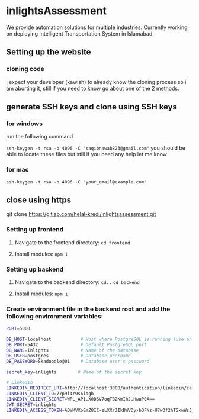 # inlightsAssessment

We provide automation solutions for multiple industries. Currently working on deploying Intelligent Transportation System in Islamabad.

## Setting up the website

### cloning code
i expect your developer (kawish) to already know the cloning process so i am aborting it, still if you need to know go about one of the 2 methods.

## generate SSH keys and clone using SSH keys

### for windows
 run the following command

 ```ssh-keygen -t rsa -b 4096 -C "saqibnawab823@gmail.com"```
 you should be able to locate these files but still if you need any help let me know

### for mac
 
 ```ssh-keygen -t rsa -b 4096 -C "your_email@example.com"```

## close using https

 git clone https://gitlab.com/helal-kredi/inlightsassessment.git

### Setting up frontend
1. Navigate to the frontend directory:
```cd frontend```

2. Install modules:
```npm i```

### Setting up backend
1. Navigate to the backend directory:
```cd..```
```cd backend```

2. Install modules:
```npm i```

### Create environment file in the backend root and add the following environment variables:

```bash
PORT=5000

DB_HOST=localhost           # Host where PostgreSQL is running (use an IP address if hosted elsewhere)
DB_PORT=5432                # Default PostgreSQL port
DB_NAME=inlights            # Name of the database
DB_USER=postgres            # Database username
DB_PASSWORD=Skadoodle@01    # Database user's password

secret_key=inlights        # Name of the secret key

# LinkedIn
LINKEDIN_REDIRECT_URI=http://localhost:3000/authentication/linkedin/callback
LINKEDIN_CLIENT_ID=77p9i4r9s6iogb
LINKEDIN_CLIENT_SECRET=WPL_AP1.X0DSV7oqTB2KmIhJ.HwuP0A==
JWT_SECRET=inlights
LINKEDIN_ACCESS_TOKEN=AQVMVXoEmZ8IC-zLXXrJIkBWVDy-bQFNz-U7w3f2hTSkwWsJ_5UEPDndyCLJeJFo_pTyhGzCGF3Hy_Ac5IPeKW8lCP8PM4jJfV17vHkr9rSzHg0Jwhwfwp1JJ3TxI7C-ZezuV9Mb31RhKU3TTMmAenGUgyceG_RVXr4dFoxLyRkNB1-VSCK9ObrO0n3sHzNrTRX5H78x17RM385tVPsUGa2AYetkzCiHhfpa2mYMDOi54T3yE8DXVqA8xW-lo7AMLhQziyJPx7FdQQoJx-zWwxp4hZ7YD-SXD2XWc4pWpQbBfzm57Z9VvbyCz7x5oLiLpYQVZdqEPPhU9WGfVFUnr4S6MkDFqA
```
